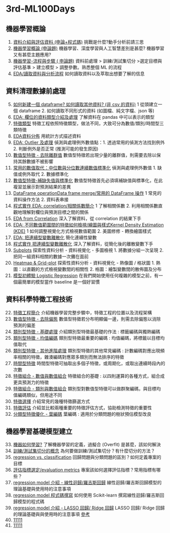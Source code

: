 # 3rd-ML100Days

## 機器學習概論
1. [資料介紹與評估資料 (申論+程式碼)](https://github.com/escc1122/3rd-ML100Days/tree/master/D1)
挑戰是什麼?動手分析前請三思
1. [機器學習概論 (申論題)](https://github.com/escc1122/3rd-ML100Days/tree/master/D2)
機器學習、深度學習與人工智慧差別是甚麼? 機器學習又有甚麼主題應用?
1. [機器學習-流程與步驟 ( 申論題)](https://github.com/escc1122/3rd-ML100Days/tree/master/D3)
資料前處理 > 訓練/測試集切分 >選定目標與評估基準 > 建立模型 > 調整參數。熟悉整個 ML 的流程
1. [EDA/讀取資料與分析流程](https://github.com/escc1122/3rd-ML100Days/tree/master/D4)
如何讀取資料以及萃取出想要了解的信息

## 資料清理數據前處理
5. [如何新建一個 dataframe? 如何讀取其他資料? (非 csv 的資料)](https://github.com/escc1122/3rd-ML100Days/tree/master/D5)
1 從頭建立一個 dataframe 2. 如何讀取不同形式的資料 (如圖檔、純文字檔、json 等)
5. [EDA: 欄位的資料類型介紹及處理](https://github.com/escc1122/3rd-ML100Days/tree/master/D6)
了解資料在 pandas 中可以表示的類型
5. [特徵類型](https://github.com/escc1122/3rd-ML100Days/tree/master/D7)
特徵工程依照特徵類型，做法不同，大致可分為數值/類別/時間型三類特徵
5. [EDA資料分佈](https://github.com/escc1122/3rd-ML100Days/tree/master/D8)
用統計方式描述資料
5. [EDA: Outlier 及處理](https://github.com/escc1122/3rd-ML100Days/tree/master/D9)
偵測與處理例外數值點：1. 透過常用的偵測方法找到例外 2. 判斷例外是否正常 (推測可能的發生原因)
5. [數值型特徵 - 去除離群值](https://github.com/escc1122/3rd-ML100Days/tree/master/D10)
數值型特徵若出現少量的離群值，則需要去除以保持其餘數據不被影響
5. [常用的數值取代：中位數與分位數連續數值標準化](https://github.com/escc1122/3rd-ML100Days/tree/master/D11)
偵測與處理例外數值 1. 缺值或例外取代 2. 數據標準化
5. [數值型特徵-補缺失值與標準化](https://github.com/escc1122/3rd-ML100Days/tree/master/D12)
數值型特徵首先必須填補缺值與標準化，在此複習並展示對預測結果的差異
5. [DataFrame operationData frame merge/常用的 DataFrame 操作](https://github.com/escc1122/3rd-ML100Days/tree/master/D13)
 1 常見的資料操作方法 2. 資料表串接
5. [程式實作 EDA: correlation/相關係數簡介](https://github.com/escc1122/3rd-ML100Days/tree/master/D14)
 1 了解相關係數 2. 利用相關係數直觀地理解對欄位與預測目標之間的關係
5. [EDA from Correlation](https://github.com/escc1122/3rd-ML100Days/tree/master/D15)
深入了解資料，從 correlation 的結果下手
5. [EDA: 不同數值範圍間的特徵如何檢視/繪圖與樣式Kernel Density Estimation (KDE)](https://github.com/escc1122/3rd-ML100Days/tree/master/D16)
1 如何調整視覺化方式檢視數值範圍 2. 美圖修修 - 轉換繪圖樣式
5. [EDA: 把連續型變數離散化](https://github.com/escc1122/3rd-ML100Days/tree/master/D17)
簡化連續性變數
5. [程式實作 把連續型變數離散化](https://github.com/escc1122/3rd-ML100Days/tree/master/D18)
深入了解資料，從簡化後的離散變數下手
5. [Subplots](https://github.com/escc1122/3rd-ML100Days/tree/master/D19)
探索性資料分析 - 資料視覺化 - 多圖檢視 1. 將數據分組一次呈現 2. 把同一組資料相關的數據一次攤在面前
5. [Heatmap & Grid-plot](https://github.com/escc1122/3rd-ML100Days/tree/master/D20)
探索性資料分析 - 資料視覺化 - 熱像圖 / 格狀圖 1. 熱圖：以直觀的方式檢視變數間的相關性 2. 格圖：繪製變數間的散佈圖及分布
5. [模型初體驗 Logistic Regression](https://github.com/escc1122/3rd-ML100Days/tree/master/D21)
在我們開始使用任何複雜的模型之前，有一個最簡單的模型當作 baseline 是一個好習慣
## 資料科學特徵工程技術

22. [特徵工程簡介](https://github.com/escc1122/3rd-ML100Days/tree/master/D22)
介紹機器學習完整步驟中，特徵工程的位置以及流程架構
22. [數值型特徵 - 去除偏態](https://github.com/escc1122/3rd-ML100Days/tree/master/D23)
數值型特徵若分布明顯偏一邊，則需去除偏態以消除預測的偏差
22. [類別型特徵 - 基礎處理](https://github.com/escc1122/3rd-ML100Days/tree/master/D24)
介紹類別型特徵最基礎的作法 : 標籤編碼與獨熱編碼
22. [類別型特徵 - 均值編碼](https://github.com/escc1122/3rd-ML100Days/tree/master/D25)
類別型特徵最重要的編碼 : 均值編碼，將標籤以目標均值取代
22. [類別型特徵 - 其他進階處理](https://github.com/escc1122/3rd-ML100Days/tree/master/D26)
類別型特徵的其他常見編碼 : 計數編碼對應出現頻率相關的特徵，雜湊編碼對應眾多類別而無法排序的特徵
22. [時間型特徵](https://github.com/escc1122/3rd-ML100Days/tree/master/D27)
時間型特徵可抽取出多個子特徵，或周期化，或取出連續時段內的次數
22. [特徵組合 - 數值與數值組合](https://github.com/escc1122/3rd-ML100Days/tree/master/D28)
特徵組合的基礎 : 以四則運算的各種方式，組合成更具預測力的特徵
22. [特徵組合 - 類別與數值組合](https://github.com/escc1122/3rd-ML100Days/tree/master/D29)
類別型對數值型特徵可以做群聚編碼，與目標均值編碼類似，但用途不同
22. [特徵選擇](https://github.com/escc1122/3rd-ML100Days/tree/master/D30)
介紹常見的幾種特徵篩選方式
22. [特徵評估](https://github.com/escc1122/3rd-ML100Days/tree/master/D31)
介紹並比較兩種重要的特徵評估方式，協助檢測特徵的重要性
22. [分類型特徵優化 - 葉編碼](https://github.com/escc1122/3rd-ML100Days/tree/master/D32)
葉編碼 : 適用於分類問題的樹狀預估模型改良

## 機器學習基礎模型建立
33. [機器如何學習?](https://github.com/escc1122/3rd-ML100Days/tree/master/D33)
了解機器學習的定義，過擬合 (Overfit) 是甚麼，該如何解決
33. [訓練/測試集切分的概念](https://github.com/escc1122/3rd-ML100Days/tree/master/D34)
為何要做訓練/測試集切分？有什麼切分的方法？
33. [regression vs. classification](https://github.com/escc1122/3rd-ML100Days/tree/master/D35)
回歸問題與分類問題的區別？如何定義專案的目標
33. [評估指標選定/evaluation metrics](https://github.com/escc1122/3rd-ML100Days/tree/master/D36)
專案該如何選擇評估指標？常用指標有哪些？
33. [regression model 介紹 - 線性迴歸/羅吉斯回歸](https://github.com/escc1122/3rd-ML100Days/tree/master/D37)
線性迴歸/羅吉斯回歸模型的理論基礎與使用時的注意事項
33. [regression model 程式碼撰寫](https://github.com/escc1122/3rd-ML100Days/tree/master/D38)
如何使用 Scikit-learn 撰寫線性迴歸/羅吉斯回歸模型的程式碼
33. [regression model 介紹 - LASSO 回歸/ Ridge 回歸](https://github.com/escc1122/3rd-ML100Days/tree/master/D39)
LASSO 回歸/ Ridge 回歸的理論基礎與與使用時的注意事項
[參考](https://www.zhihu.com/question/38121173)
33. [11111](https://github.com/escc1122/3rd-ML100Days/tree/master/D31)
33. [11111](https://github.com/escc1122/3rd-ML100Days/tree/master/D31)
